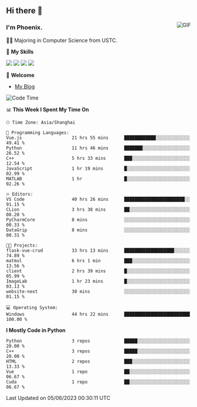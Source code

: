 ## Hi there 👋
<img align="right" alt="GIF" src="https://raw.githubusercontent.com/JoeyBling/JoeyBling/master/pic/pusheencode.gif" />

### I'm Phoenix.

👨‍🎓 Majoring in Computer Science from USTC.

🌟 **My Skills**

![](https://img.shields.io/badge/-Python-3e74a2?style=flat-square&logo=Python&logoColor=fff)
![](https://img.shields.io/badge/-C++-9f62a5?style=flat&logo=cplusplus&logoColor=white)
![](https://img.shields.io/badge/-Linux-185886?style=flat-square&logo=Linux&logoColor=fff)
![](https://img.shields.io/badge/-Rust-ff4136?style=flat-square&logo=Rust&logoColor=fff)

💬 **Welcome**

- [My Blog](https://ysy-phoenix.github.io/)

<!--START_SECTION:waka-->
![Code Time](http://img.shields.io/badge/Code%20Time-236%20hrs%2052%20mins-blue)

📊 **This Week I Spent My Time On** 

```text
🕑︎ Time Zone: Asia/Shanghai

💬 Programming Languages: 
Vue.js                   21 hrs 55 mins      ████████████░░░░░░░░░░░░░   49.41 % 
Python                   11 hrs 46 mins      ███████░░░░░░░░░░░░░░░░░░   26.52 % 
C++                      5 hrs 33 mins       ███░░░░░░░░░░░░░░░░░░░░░░   12.54 % 
JavaScript               1 hr 19 mins        █░░░░░░░░░░░░░░░░░░░░░░░░   02.99 % 
MATLAB                   1 hr                █░░░░░░░░░░░░░░░░░░░░░░░░   02.26 % 

🔥 Editors: 
VS Code                  40 hrs 26 mins      ███████████████████████░░   91.15 % 
CLion                    3 hrs 38 mins       ██░░░░░░░░░░░░░░░░░░░░░░░   08.20 % 
PyCharmCore              8 mins              ░░░░░░░░░░░░░░░░░░░░░░░░░   00.33 % 
DataGrip                 8 mins              ░░░░░░░░░░░░░░░░░░░░░░░░░   00.31 % 

🐱‍💻 Projects: 
flask-vue-crud           33 hrs 13 mins      ███████████████████░░░░░░   74.89 % 
matmul                   6 hrs 1 min         ███░░░░░░░░░░░░░░░░░░░░░░   13.56 % 
client                   2 hrs 39 mins       █░░░░░░░░░░░░░░░░░░░░░░░░   05.99 % 
ImageLab                 1 hr 23 mins        █░░░░░░░░░░░░░░░░░░░░░░░░   03.13 % 
website-next             30 mins             ░░░░░░░░░░░░░░░░░░░░░░░░░   01.15 % 

💻 Operating System: 
Windows                  44 hrs 22 mins      █████████████████████████   100.00 % 
```

**I Mostly Code in Python** 

```text
Python                   3 repos             █████░░░░░░░░░░░░░░░░░░░░   20.00 % 
C++                      3 repos             █████░░░░░░░░░░░░░░░░░░░░   20.00 % 
HTML                     2 repos             ███░░░░░░░░░░░░░░░░░░░░░░   13.33 % 
Vue                      1 repo              ██░░░░░░░░░░░░░░░░░░░░░░░   06.67 % 
Cuda                     1 repo              ██░░░░░░░░░░░░░░░░░░░░░░░   06.67 % 
```




 Last Updated on 05/06/2023 00:30:11 UTC
<!--END_SECTION:waka-->

<!--
**ysy-phoenix/ysy-phoenix** is a ✨ _special_ ✨ repository because its `README.md` (this file) appears on your GitHub profile.

Here are some ideas to get you started:

- 🔭 I’m currently working on ...
- 🌱 I’m currently learning ...
- 👯 I’m looking to collaborate on ...
- 🤔 I’m looking for help with ...
- 💬 Ask me about ...
- 📫 How to reach me: ...
- 😄 Pronouns: ...
- ⚡ Fun fact: ...
-->
